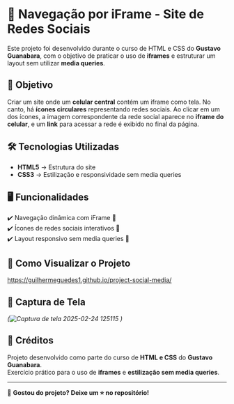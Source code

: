 # 📱 Navegação por iFrame - Site de Redes Sociais

Este projeto foi desenvolvido durante o curso de HTML e CSS do **Gustavo Guanabara**, com o objetivo de praticar o uso de **iframes** e estruturar um layout sem utilizar **media queries**.

## 🎯 Objetivo
Criar um site onde um **celular central** contém um iframe como tela. No canto, há **ícones circulares** representando redes sociais. 
Ao clicar em um dos ícones, a imagem correspondente da rede social aparece no **iframe do celular**, e um **link** para acessar a rede é exibido no final da página.

## 🛠️ Tecnologias Utilizadas
- **HTML5** → Estrutura do site
- **CSS3** → Estilização e responsividade sem media queries

## 🖥️ Funcionalidades
✔️ Navegação dinâmica com iFrame 📲  
✔️ Ícones de redes sociais interativos 🔗  
✔️ Layout responsivo sem media queries 🎨  


## 🏁 Como Visualizar o Projeto
https://guilhermeguedes1.github.io/project-social-media/

## 📸 Captura de Tela
*(![Captura de tela 2025-02-24 125115](https://github.com/user-attachments/assets/d83970b7-6880-4dde-a53a-6677070089d7)
)*

## 📜 Créditos
Projeto desenvolvido como parte do curso de **HTML e CSS** do **Gustavo Guanabara**.  
Exercício prático para o uso de **iframes** e **estilização sem media queries**.

---
🔗 **Gostou do projeto? Deixe um ⭐ no repositório!**

